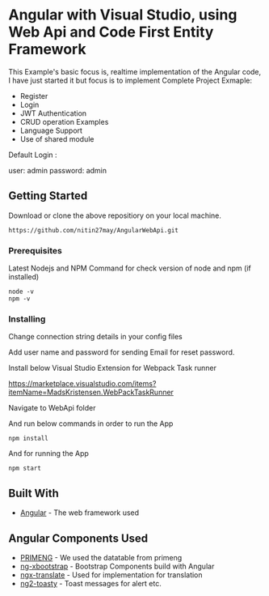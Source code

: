 # Angular with Visual Studio, using Web Api and Code First Entity Framework

This Example's basic focus is, realtime implementation of the Angular code, I have just started it but focus is to implement Complete Project Exmaple:

* Register
* Login
* JWT Authentication
* CRUD operation Examples
* Language Support 
* Use of shared module

Default Login :

user: admin
password: admin

## Getting Started

Download or clone the above repositiory on your local machine.
```
https://github.com/nitin27may/AngularWebApi.git
```

### Prerequisites

Latest Nodejs and NPM
Command for check version of node and npm (if installed)
```
node -v 
npm -v
```

### Installing

Change connection string details in your config files

Add user name and password for sending Email for reset password.

Install below Visual Studio Extension for Webpack Task runner

https://marketplace.visualstudio.com/items?itemName=MadsKristensen.WebPackTaskRunner

Navigate to WebApi folder


And run below commands in order to run the App

```
npm install
```

And for running the App

```
npm start
```

## Built With

* [Angular](https://angular.io/) - The web framework used


## Angular Components Used

* [PRIMENG](https://www.primefaces.org/primeng/#/) - We used the datatable from primeng
* [ng-xbootstrap](http://valor-software.com/ngx-bootstrap/#/) - Bootstrap Components build with Angular
* [ngx-translate](https://github.com/ngx-translate/core/) - Used for implementation for translation
* [ng2-toasty](https://github.com/akserg/ng2-toasty/) - Toast messages for alert etc.
